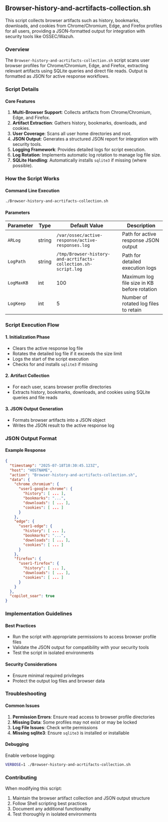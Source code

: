 ## Browser-history-and-acrtifacts-collection.sh

This script collects browser artifacts such as history, bookmarks, downloads, and cookies from Chrome/Chromium, Edge, and Firefox profiles for all users, providing a JSON-formatted output for integration with security tools like OSSEC/Wazuh.

### Overview

The `Browser-history-and-acrtifacts-collection.sh` script scans user browser profiles for Chrome/Chromium, Edge, and Firefox, extracting relevant artifacts using SQLite queries and direct file reads. Output is formatted as JSON for active response workflows.

### Script Details

#### Core Features

1. **Multi-Browser Support**: Collects artifacts from Chrome/Chromium, Edge, and Firefox.
2. **Artifact Extraction**: Gathers history, bookmarks, downloads, and cookies.
3. **User Coverage**: Scans all user home directories and root.
4. **JSON Output**: Generates a structured JSON report for integration with security tools.
5. **Logging Framework**: Provides detailed logs for script execution.
6. **Log Rotation**: Implements automatic log rotation to manage log file size.
7. **SQLite Handling**: Automatically installs `sqlite3` if missing (where possible).

### How the Script Works

#### Command Line Execution
```bash
./Browser-history-and-acrtifacts-collection.sh
```

#### Parameters

| Parameter | Type | Default Value | Description |
|-----------|------|---------------|-------------|
| `ARLog`   | string | `/var/ossec/active-response/active-responses.log` | Path for active response JSON output |
| `LogPath` | string | `/tmp/Browser-history-and-acrtifacts-collection.sh-script.log` | Path for detailed execution logs |
| `LogMaxKB` | int | 100 | Maximum log file size in KB before rotation |
| `LogKeep` | int | 5 | Number of rotated log files to retain |

### Script Execution Flow

#### 1. Initialization Phase
- Clears the active response log file
- Rotates the detailed log file if it exceeds the size limit
- Logs the start of the script execution
- Checks for and installs `sqlite3` if missing

#### 2. Artifact Collection
- For each user, scans browser profile directories
- Extracts history, bookmarks, downloads, and cookies using SQLite queries and file reads

#### 3. JSON Output Generation
- Formats browser artifacts into a JSON object
- Writes the JSON result to the active response log

### JSON Output Format

#### Example Response
```json
{
  "timestamp": "2025-07-18T10:30:45.123Z",
  "host": "HOSTNAME",
  "action": "Browser-history-and-acrtifacts-collection.sh",
  "data": {
    "chrome_chromium": {
      "user1-google-chrome": {
        "history": [ ... ],
        "bookmarks": "...",
        "downloads": [ ... ],
        "cookies": [ ... ]
      }
    },
    "edge": {
      "user1-edge": {
        "history": [ ... ],
        "bookmarks": "...",
        "downloads": [ ... ],
        "cookies": [ ... ]
      }
    },
    "firefox": {
      "user1-firefox": {
        "history": [ ... ],
        "downloads": [ ... ],
        "cookies": [ ... ]
      }
    }
  },
  "copilot_soar": true
}
```

### Implementation Guidelines

#### Best Practices
- Run the script with appropriate permissions to access browser profile files
- Validate the JSON output for compatibility with your security tools
- Test the script in isolated environments

#### Security Considerations
- Ensure minimal required privileges
- Protect the output log files and browser data

### Troubleshooting

#### Common Issues
1. **Permission Errors**: Ensure read access to browser profile directories
2. **Missing Data**: Some profiles may not exist or may be locked
3. **Log File Issues**: Check write permissions
4. **Missing sqlite3**: Ensure `sqlite3` is installed or installable

#### Debugging
Enable verbose logging:
```bash
VERBOSE=1 ./Browser-history-and-acrtifacts-collection.sh
```

### Contributing

When modifying this script:
1. Maintain the browser artifact collection and JSON output structure
2. Follow Shell scripting best practices
3. Document any additional functionality
4. Test thoroughly in isolated environments
